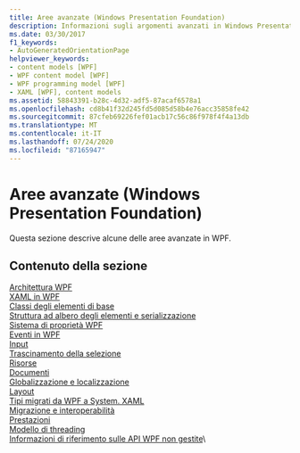 ```yaml
---
title: Aree avanzate (Windows Presentation Foundation)
description: Informazioni sugli argomenti avanzati in Windows Presentation Foundation, ad esempio l'architettura, le classi degli elementi di base e il sistema di proprietà.
ms.date: 03/30/2017
f1_keywords:
- AutoGeneratedOrientationPage
helpviewer_keywords:
- content models [WPF]
- WPF content model [WPF]
- WPF programming model [WPF]
- XAML [WPF], content models
ms.assetid: 58843391-b28c-4d32-adf5-87acaf6578a1
ms.openlocfilehash: cd8b41f32d245fd5d085d58b4e76acc35858fe42
ms.sourcegitcommit: 87cfeb69226fef01acb17c56c86f978f4f4a13db
ms.translationtype: MT
ms.contentlocale: it-IT
ms.lasthandoff: 07/24/2020
ms.locfileid: "87165947"
---
```

# <a name="advanced-windows-presentation-foundation"></a>Aree avanzate (Windows Presentation Foundation)

Questa sezione descrive alcune delle aree avanzate in WPF.

## <a name="in-this-section"></a>Contenuto della sezione

[Architettura WPF](wpf-architecture.md)\
[XAML in WPF](xaml-in-wpf.md)\
[Classi degli elementi di base](base-elements.md)\
[Struttura ad albero degli elementi e serializzazione](element-tree-and-serialization.md)\
[Sistema di proprietà WPF](properties-wpf.md)\
[Eventi in WPF](events-wpf.md)\
[Input](input-wpf.md)\
[Trascinamento della selezione](drag-and-drop.md)\
[Risorse](resources-wpf.md)\
[Documenti](documents.md)\
[Globalizzazione e localizzazione](globalization-and-localization.md)\
[Layout](layout.md)\
[Tipi migrati da WPF a System. XAML](types-migrated-from-wpf-to-system.md)\
[Migrazione e interoperabilità](migration-and-interoperability.md)\
[Prestazioni](performance.md)\
[Modello di threading](threading-model.md)\
[Informazioni di riferimento sulle API WPF non gestite](wpf-unmanaged-api-reference.md)\
